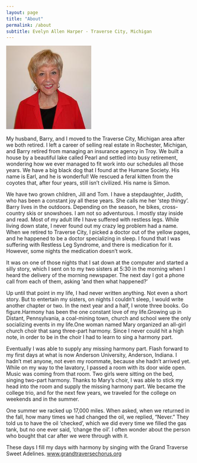 ```yaml
---
layout: page
title: "About"
permalink: /about
subtitle: Evelyn Allen Harper - Traverse City, Michigan
---
```

![Evelyn Harper](/assets/images/evharp.jpg)

My husband, Barry, and I moved to the Traverse City, Michigan area after we both retired. I left a career of selling real estate in Rochester, Michigan, and Barry retired from managing an insurance agency in Troy. We built a house by a beautiful lake called Pearl and settled into busy retirement, wondering how we ever managed to fit work into our schedules all those years. We have a big black dog that I found at the Humane Society. His name is Earl, and he is wonderful! We rescued a feral kitten from the coyotes that, after four years, still isn’t civilized. His name is Simon.

We have two grown children, Jill and Tom. I have a stepdaughter, Judith, who has been a constant joy all these years. She calls me her ‘step thingy’. Barry lives in the outdoors. Depending on the season, he bikes, cross-country skis or snowshoes. I am not so adventurous. I mostly stay inside and read. Most of my adult life I have suffered with restless legs. While living down state, I never found out my crazy leg problem had a name. When we retired to Traverse City, I picked a doctor out of the yellow pages, and he happened to be a doctor specializing in sleep. I found that I was suffering with Restless Leg Syndrome, and there is medication for it. However, some nights the medication doesn’t work.

It was on one of those nights that I sat down at the computer and started a silly story, which I sent on to my two sisters at 5:30 in the morning when I heard the delivery of the morning newspaper. The next day I got a phone call from each of them, asking ‘and then what happened?’

Up until that point in my life, I had never written anything. Not even a short story. But to entertain my sisters, on nights I couldn’t sleep, I would write another chapter or two. In the next year and a half, I wrote three books. Go figure.Harmony has been the one constant love of my life.Growing up in Distant, Pennsylvania, a coal-mining town, church and school were the only socializing events in my life.One woman named Mary organized an all-girl church choir that sang three-part harmony. Since I never could hit a high note, in order to be in the choir I had to learn to sing a harmony part.

Eventually I was able to supply any missing harmony part. Flash forward to my first days at what is now Anderson University, Anderson, Indiana. I hadn’t met anyone, not even my roommate, because she hadn’t arrived yet. While on my way to the lavatory, I passed a room with its door wide open. Music was coming from that room. Two girls were sitting on the bed, singing two-part harmony. Thanks to Mary’s choir, I was able to stick my head into the room and supply the missing harmony part. We became the college trio, and for the next few years, we traveled for the college on weekends and in the summer.

One summer we racked up 17,000 miles. When asked, when we returned in the fall, how many times we had changed the oil, we replied, “Never.” They told us to have the oil ‘checked’, which we did every time we filled the gas tank, but no one ever said, ‘change the oil’. I often wonder about the person who bought that car after we were through with it.

These days I fill my days with harmony by singing with the Grand Traverse Sweet Adelines. www.grandtraversechorus.org
